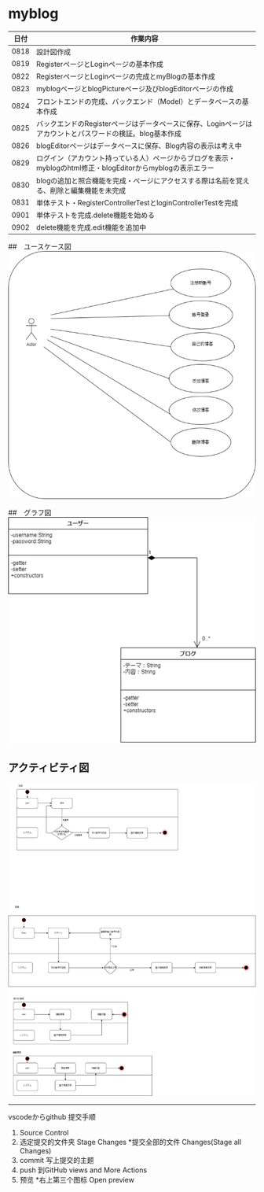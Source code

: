 # myblog
|日付|作業内容|
|--|--|
|0818|設計図作成|
|0819|RegisterページとLoginページの基本作成|
|0822|RegisterページとLoginページの完成とmyBlogの基本作成|
|0823|myblogページとblogPictureページ及びblogEditorページの作成|
|0824|フロントエンドの完成、バックエンド（Model）とデータベースの基本作成|
|0825|バックエンドのRegisterページはデータベースに保存、Loginページはアカウントとパスワードの検証。blog基本作成|
|0826|blogEditorページはデータベースに保存、Blog内容の表示は考え中|
|0829|ログイン（アカウント持っている人）ページからブログを表示・myblogのhtml修正・blogEditorからmyblogの表示エラー|
|0830|blogの追加と照合機能を完成・ページにアクセスする際は名前を覚える、削除と編集機能を未完成|
|0831|単体テスト・RegisterControllerTestとloginControllerTestを完成|
|0901|単体テストを完成.delete機能を始める|
|0902|delete機能を完成.edit機能を追加中|




##　ユースケース図
![ユースケース](drawio/usecase.png)

##　グラフ図
![グラフ](drawio/graph.png)


## アクティビティ図
![アクティビティ](drawio/activities.png)





***
vscodeからgithub 提交手顺
1. Source Control 
2. 选定提交的文件夹 Stage Changes  *提交全部的文件 Changes(Stage all Changes)
3. commit 写上提交的主题
4. push 到GitHub  views and More Actions
5. 预览 *右上第三个图标 Open preview













